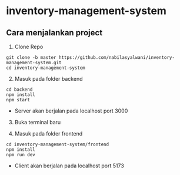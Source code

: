 # inventory-management-system

## Cara menjalankan project

1. Clone Repo
  
  ```
  git clone -b master https://github.com/nabilasyalwani/inventory-management-system.git
  cd inventory-management-system
  ```

2. Masuk pada folder backend

  ```
  cd backend
  npm install
  npm start
  ```
  - Server akan berjalan pada localhost port 3000

3. Buka terminal baru 

4. Masuk pada folder frontend

  ```
  cd inventory-management-system/frontend
  npm install
  npm run dev
  ```
  - Client akan berjalan pada localhost port 5173
